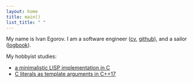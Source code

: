 ```yaml
---
layout: home
title: main()
list_title: " "
---
```


My name is Ivan Egorov. I am a software engineer ([cv](/cv.pdf), [github](https://github.com/egorich239)),
and a sailor ([logbook](/logbook.html)).

My hobbyist studies:
* [a minimalistic LISP implementation in C](/lispm)
* [C literals as template arguments in C++17](/cpp-c-literals-as-template-args.html)